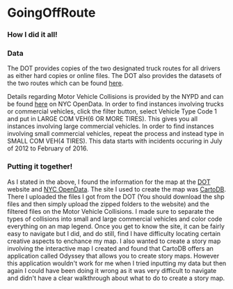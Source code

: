 # GoingOffRoute
<h3>How I did it all!</h3>

<h3>Data</h3>
<p>The DOT provides copies of the two designated truck routes for all drivers as either hard copies or online files. The DOT also provides the datasets of the two routes which can be found <a href="http://www.nyc.gov/html/dot/html/about/datafeeds.shtml#truckroutes">here</a>.</p>
<p>Details regarding Motor Vehicle Collisions is provided by the NYPD and can be found <a href="https://data.cityofnewyork.us/Public-Safety/NYPD-Motor-Vehicle-Collisions/h9gi-nx95">here</a> on NYC OpenData. In order to find instances involving trucks or commercial vehicles, click the filter button, select Vehicle Type Code 1 and put in LARGE COM VEH(6 OR MORE TIRES). This gives you all instances involving large commercial vehicles. In order to find instances involving small commercial vehicles, repeat the process and instead type in SMALL COM VEH(4 TIRES). This data starts with incidents occuring in July of 2012 to February of 2016.</p>

<h3>Putting it together!</h3>
<p2>As I stated in the above, I found the information for the map at the <a href="http://www.nyc.gov/html/dot/html/about/datafeeds.shtml#truckroutes">DOT</a> website and <a href="https://data.cityofnewyork.us/Public-Safety/NYPD-Motor-Vehicle-Collisions/h9gi-nx95">NYC OpenData</a>. The site I used to create the map was <a href="https://cartodb.com/">CartoDB</a>. There I uploaded the files I got from the DOT (You should download the shp files and then simply upload the zipped folders to the website) and the filtered files on the Motor Vehicle Collisions. I made sure to separate the types of collisions into small and large commercial vehicles and color code everything on an map legend. Once you get to know the site, it can be fairly easy to navigate but I did, and do still, find I have difficulty locating certain creative aspects to enchance my map. I also wanted to create a story map involving the interactive map I created and found that CartoDB offers an application called Odyssey that allows you to create story maps. However this application wouldn't work for me when I tried inputting my data but then again I could have been doing it wrong as it was very difficult to navigate and didn't have a clear walkthrough about what to do to create a story map.</p>
